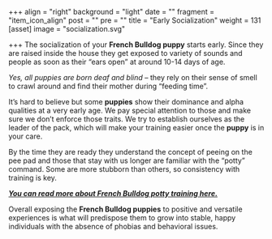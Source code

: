 +++
align = "right"
background = "light"
date = ""
fragment = "item_icon_align"
post = ""
pre = ""
title = "Early Socialization"
weight = 131
[asset]
image = "socialization.svg"

+++
The socialization of your **French Bulldog puppy** starts early. Since they are raised inside the house they get exposed to variety of sounds and people as soon as their “ears open” at around 10-14 days of age.

_Yes, all puppies are born deaf and blind_ – they rely on their sense of smell to crawl around and find their mother during “feeding time”.

It’s hard to believe but some **puppies** show their dominance and alpha qualities at a very early age. We pay special attention to those and make sure we don’t enforce those traits. We try to establish ourselves as the leader of the pack, which will make your training easier once the **puppy** is in your care.

By the time they are ready they understand the concept of peeing on the pee pad and those that stay with us longer are familiar with the “potty” command. Some are more stubborn than others, so consistency with training is key.

[**_You can read more about French Bulldog potty training here._**](https://askfrankie.co/french-bulldog-potty-training/ "French Bulldog Potty Training")

Overall exposing the **French Bulldog puppies** to positive and versatile experiences is what will predispose them to grow into stable, happy individuals with the absence of phobias and behavioral issues.